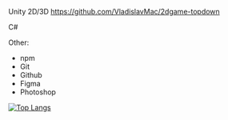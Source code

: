 Unity 2D/3D
https://github.com/VladislavMac/2dgame-topdown

C#

Other:
- npm
- Git
- Github
- Figma
- Photoshop

[![Top Langs](https://github-readme-stats.vercel.app/api/top-langs/?username=vladislavmac&&theme=tokyonight)](https://github.com/anuraghazra/github-readme-stats)
